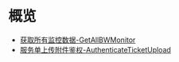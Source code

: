 # 概览
* [获取所有监控数据-GetAllBWMonitor](api/uhybridv3-api/get_all_bw_monitor)
* [服务单上传附件鉴权-AuthenticateTicketUpload](api/uhybridv3-api/authenticate_ticket_upload)

